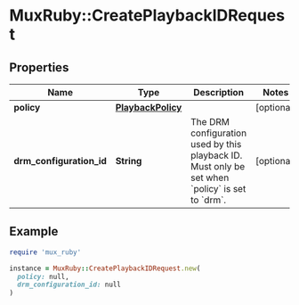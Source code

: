 # MuxRuby::CreatePlaybackIDRequest

## Properties

| Name | Type | Description | Notes |
| ---- | ---- | ----------- | ----- |
| **policy** | [**PlaybackPolicy**](PlaybackPolicy.md) |  | [optional] |
| **drm_configuration_id** | **String** | The DRM configuration used by this playback ID. Must only be set when &#x60;policy&#x60; is set to &#x60;drm&#x60;. | [optional] |

## Example

```ruby
require 'mux_ruby'

instance = MuxRuby::CreatePlaybackIDRequest.new(
  policy: null,
  drm_configuration_id: null
)
```

